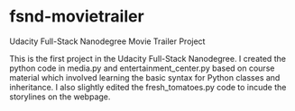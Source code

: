 # fsnd-movietrailer
Udacity Full-Stack Nanodegree Movie Trailer Project

This is the first project in the Udacity Full-Stack Nanodegree.
I created the python code in media.py and entertainment_center.py based on course material which 
involved learning the basic syntax for Python classes and inheritance. I also slightly edited the 
fresh_tomatoes.py code to incude the storylines on the webpage.
